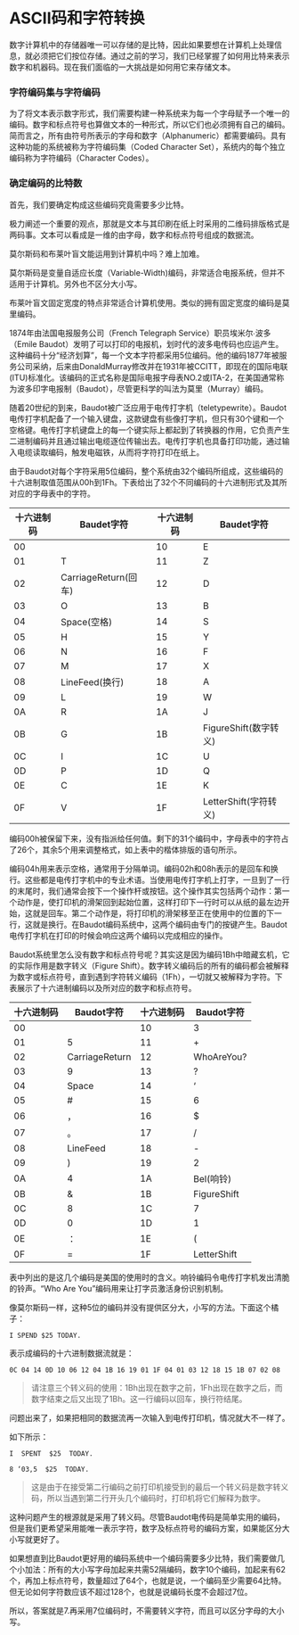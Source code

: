 ASCII码和字符转换
================

数字计算机中的存储器唯一可以存储的是比特，因此如果要想在计算机上处理信息，就必须把它们按位存储。通过之前的学习，我们已经掌握了如何用比特来表示数字和机器码。现在我们面临的一大挑战是如何用它来存储文本。

### 字符编码集与字符编码

为了将文本表示数字形式，我们需要构建一种系统来为每一个字母赋予一个唯一的编码。数字和标点符号也算做文本的一种形式，所以它们也必须拥有自己的编码。简而言之，所有由符号所表示的字母和数字（Alphanumeric）都需要编码。具有这种功能的系统被称为字符编码集（Coded Character Set），系统内的每个独立编码称为字符编码（Character Codes）。

### 确定编码的比特数

首先，我们要确定构成这些编码究竟需要多少比特。

极力阐述一个重要的观点，那就是文本与其印刷在纸上时采用的二维码排版格式是两码事。文本可以看成是一维的由字母，数字和标点符号组成的数据流。

莫尔斯码和布莱叶盲文能运用到计算机中吗？难上加难。

莫尔斯码是变量自适应长度（Variable-Width)编码，非常适合电报系统，但并不适用于计算机。另外也不区分大小写。

布莱叶盲文固定宽度的特点非常适合计算机使用。类似的拥有固定宽度的编码是莫里编码。

1874年由法国电报服务公司（French Telegraph Service）职员埃米尔∙波多（Emile Baudot）发明了可以打印的电报机，划时代的波多电传码也应运产生。这种编码十分“经济划算”，每一个文本字符都采用5位编码。他的编码1877年被服务公司采纳，后来由DonaldMurray修改并在1931年被CCITT，即现在的国际电联(ITU)标准化。该编码的正式名称是国际电报字母表NO.2或ITA-2，在美国通常称为波多印字电报制（Baudot），尽管更科学的叫法为莫里（Murray）编码。

随着20世纪的到来，Baudot被广泛应用于电传打字机（teletypewrite）。Baudot 电传打字机配备了一个输入键盘，这款键盘有些像打字机，但只有30个键和一个空格键。电传打字机键盘上的每一个键实际上都起到了转换器的作用，它负责产生二进制编码并且通过输出电缆逐位传输出去。电传打字机也具备打印功能，通过输入电缆读取编码，触发电磁铁，从而将字符打印在纸上。

由于Baudot对每个字符采用5位编码，整个系统由32个编码所组成，这些编码的十六进制取值范围从00h到1Fh。下表给出了32个不同编码的十六进制形式及其所对应的字母表中的字符。

| 十六进制码 | Baudet字符           | 十六进制码 | Baudet字符            |
| ---------- | ----------           | ---------- | ----------            |
| 00         |                      | 10         | E                     |
| 01         | T                    | 11         | Z                     |
| 02         | CarriageReturn(回车) | 12         | D                     |
| 03         | O                    | 13         | B                     |
| 04         | Space(空格)          | 14         | S                     |
| 05         | H                    | 15         | Y                     |
| 06         | N                    | 16         | F                     |
| 07         | M                    | 17         | X                     |
| 08         | LineFeed(换行)       | 18         | A                     |
| 09         | L                    | 19         | W                     |
| 0A         | R                    | 1A         | J                     |
| 0B         | G                    | 1B         | FigureShift(数字转义) |
| 0C         | I                    | 1C         | U                     |
| 0D         | P                    | 1D         | Q                     |
| 0E         | C                    | 1E         | K                     |
| 0F         | V                    | 1F         | LetterShift(字符转义) |

编码00h被保留下来，没有指派给任何值。剩下的31个编码中，字母表中的字符占了26个，其余5个用来调整格式，如上表中的楷体排版的语句所示。

编码04h用来表示空格，通常用于分隔单词。编码02h和08h表示的是回车和换行。这些都是电传打字机中的专业术语。当使用电传打字机上打字，一旦到了一行的末尾时，我们通常会按下一个操作杆或按钮。这个操作其实包括两个动作：第一个动作是，使打印机的滑架回到起始位置，这样打印下一行时可以从纸的最左边开始，这就是回车。第二个动作是，将打印机的滑架移至正在使用中的位置的下一行，这就是换行。在Baudot编码系统中，这两个编码由专门的按键产生。Baudot电传打字机在打印的时候会响应这两个编码以完成相应的操作。

Baudot系统里怎么没有数字和标点符号呢？其实这是因为编码1Bh中暗藏玄机，它的实际作用是数字转义（Figure Shift）。数字转义编码后的所有的编码都会被解释为数字或标点符号，直到遇到字符转义编码（1Fh），一切就又被解释为字符。下表展示了十六进制编码以及所对应的数字和标点符号。

| 十六进制码 | Baudot字符     | 十六进制码 | Baudot字符  |
| ---------  | ----------     | ---------- | ----------  |
| 00         |                | 10         | 3           |
| 01         | 5              | 11         | +           |
| 02         | CarriageReturn | 12         | WhoAreYou?  |
| 03         | 9              | 13         | ?           |
| 04         | Space          | 14         | ‘           |
| 05         | #              | 15         | 6           |
| 06         | ，             | 16         | $           |
| 07         | 。             | 17         | /           |
| 08         | LineFeed       | 18         | -           |
| 09         | )              | 19         | 2           |
| 0A         | 4              | 1A         | Bel(响铃)   |
| 0B         | &              | 1B         | FigureShift |
| 0C         | 8              | 1C         | 7           |
| 0D         | 0              | 1D         | 1           |
| 0E         | ：             | 1E         | (           |
| 0F         | =              | 1F         | LetterShift |

表中列出的是这几个编码是美国的使用时的含义。响铃编码令电传打字机发出清脆的铃声。“Who Are You”编码用来让打字员激活身份识别机制。

像莫尔斯码一样，这种5位的编码并没有提供区分大，小写的方法。下面这个橘子：

```
I SPEND $25 TODAY.
```

表示成编码的十六进制数据流就是：

```
0C 04 14 0D 10 06 12 04 1B 16 19 01 1F 04 01 03 12 18 15 1B 07 02 08
```

> 请注意三个转义码的使用：1Bh出现在数字之前，1Fh出现在数字之后，而数字结束之后又出现了1Bh。这一行编码以回车，换行符结尾。

问题出来了，如果把相同的数据流再一次输入到电传打印机，情况就大不一样了。

如下所示：

```
I  SPENT  $25  TODAY.

8 ‘03,5  $25  TODAY.
```

> 这是由于在接受第二行编码之前打印机接受到的最后一个转义码是数字转义码，所以当遇到第二行开头几个编码时，打印机将它们解释为数字。

这种问题产生的根源就是采用了转义码。尽管Baudot电传码是简单实用的编码，但是我们更希望采用能唯一表示字符，数字及标点符号的编码方案，如果能区分大小写就更好了。

如果想直到比Baudot更好用的编码系统中一个编码需要多少比特，我们需要做几个小加法：所有的大小写字母加起来共需52隔编码，数字10个编码，加起来有62个，再加上标点符号，数量超过了64个，也就是说，一个编码至少需要64比特。但无论如何字符数应该不超过128个，也就是说编码长度不会超过7位。

所以，答案就是7.再采用7位编码时，不需要转义字符，而且可以区分字母的大小写。

